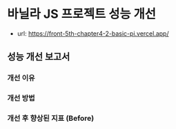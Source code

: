 # 바닐라 JS 프로젝트 성능 개선
- url: https://front-5th-chapter4-2-basic-pi.vercel.app/

## 성능 개선 보고서

### 개선 이유

### 개선 방법

### 개선 후 향상된 지표 (Before)

